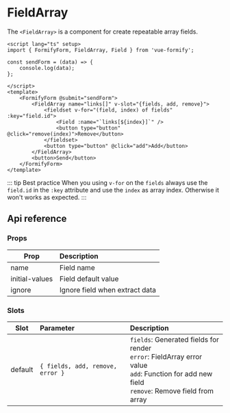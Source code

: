 # FieldArray

The `<FieldArray>` is a component for create repeatable array fields.

```vue
<script lang="ts" setup>
import { FormifyForm, FieldArray, Field } from 'vue-formify';

const sendForm = (data) => {
	console.log(data);
};

</script>
<template>
	<FormifyForm @submit="sendForm">
        <FieldArray name="links[]" v-slot="{fields, add, remove}">
            <fieldset v-for="(field, index) of fields" :key="field.id">
                <Field :name="`links[${index}]`" />
                <button type="button" @click="remove(index)">Remove</button>
            </fieldset>
            <button type="button" @click="add">Add</button>
        </FieldArray>
		<button>Send</button>
	</FormifyForm>
</template>
```
::: tip Best practice
When you using `v-for` on the `fields` always use the `field.id` in the `:key` attribute and use the `index` as array index. Otherwise it won't works as expected.
:::
## Api reference
### Props
| Prop                 |      Description      |
| --------------------- | :----------- |
| name               | Field name |
| initial-values               | Field default value |
| ignore               | Ignore field when extract data |

### Slots
| Slot      |      Parameter      |        Description
| -------------  | :-------------------- | :-------------------- |
| default      | `{ fields, add, remove, error }` | `fields`: Generated fields for render <br /> `error`: FieldArray error value <br /> `add`: Function for add new field <br /> `remove`: Remove field from array |
